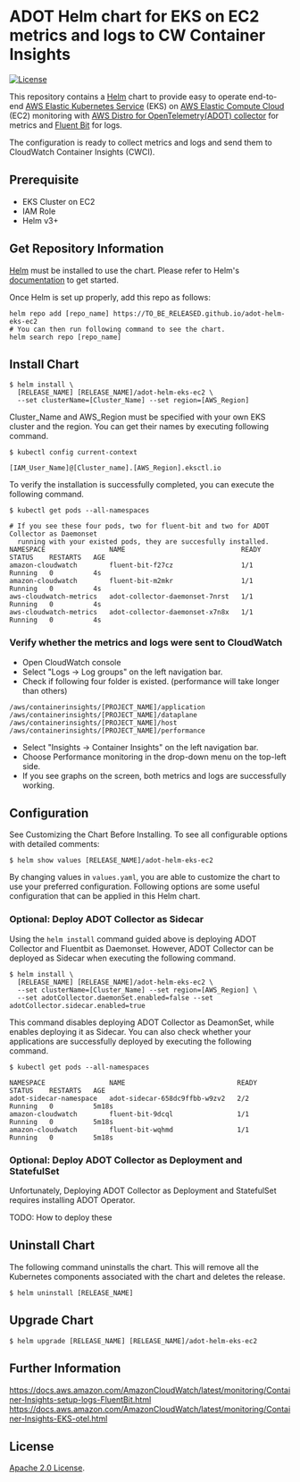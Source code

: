 # ADOT Helm chart for EKS on EC2 metrics and logs to CW Container Insights
[![License](https://img.shields.io/badge/License-Apache%202.0-blue.svg)](https://opensource.org/licenses/Apache-2.0)

This repository contains a [Helm](https://helm.sh/) chart to provide easy to operate end-to-end [AWS Elastic Kubernetes Service](https://aws.amazon.com/eks/) (EKS) on [AWS Elastic Compute Cloud](https://aws.amazon.com/ec2/) (EC2) monitoring with [AWS Distro for OpenTelemetry(ADOT) collector](https://docs.aws.amazon.com/AmazonCloudWatch/latest/monitoring/Container-Insights-EKS-otel.html) for metrics and [Fluent Bit](https://docs.aws.amazon.com/AmazonCloudWatch/latest/monitoring/Container-Insights-setup-logs-FluentBit.html) for logs.

The configuration is ready to collect metrics and logs and send them to CloudWatch Container Insights (CWCI).

## Prerequisite

- EKS Cluster on EC2
- IAM Role
- Helm v3+

## Get Repository Information

[Helm](https://helm.sh/) must be installed to use the chart. Please refer to Helm's [documentation](https://helm.sh/docs/) to get started.

Once Helm is set up properly, add this repo as follows:
```console
helm repo add [repo_name] https://TO_BE_RELEASED.github.io/adot-helm-eks-ec2
# You can then run following command to see the chart.
helm search repo [repo_name]
```

## Install Chart

```console
$ helm install \
  [RELEASE_NAME] [RELEASE_NAME]/adot-helm-eks-ec2 \
  --set clusterName=[Cluster_Name] --set region=[AWS_Region]
```
Cluster_Name and AWS_Region must be specified with your own EKS cluster and the region.
You can get their names by executing following command.

```console
$ kubectl config current-context

[IAM_User_Name]@[Cluster_name].[AWS_Region].eksctl.io
```

To verify the installation is successfully completed, you can execute the following command.

```console
$ kubectl get pods --all-namespaces

# If you see these four pods, two for fluent-bit and two for ADOT Collector as Daemonset
  running with your existed pods, they are succesfully installed.  
NAMESPACE                NAME                             READY   STATUS    RESTARTS   AGE
amazon-cloudwatch        fluent-bit-f27cz                 1/1     Running   0          4s
amazon-cloudwatch        fluent-bit-m2mkr                 1/1     Running   0          4s
aws-cloudwatch-metrics   adot-collector-daemonset-7nrst   1/1     Running   0          4s
aws-cloudwatch-metrics   adot-collector-daemonset-x7n8x   1/1     Running   0          4s
```

### Verify whether the metrics and logs were sent to CloudWatch

- Open CloudWatch console
- Select "Logs -> Log groups" on the left navigation bar.
- Check if following four folder is existed. (performance will take longer than others)
```console
/aws/containerinsights/[PROJECT_NAME]/application
/aws/containerinsights/[PROJECT_NAME]/dataplane
/aws/containerinsights/[PROJECT_NAME]/host
/aws/containerinsights/[PROJECT_NAME]/performance
```
- Select "Insights -> Container Insights" on the left navigation bar.
- Choose Performance monitoring in the drop-down menu on the top-left side.
- If you see graphs on the screen, both metrics and logs are successfully working.  

## Configuration
See Customizing the Chart Before Installing. To see all configurable options with detailed comments:

```console
$ helm show values [RELEASE_NAME]/adot-helm-eks-ec2
```

By changing values in `values.yaml`, you are able to customize the chart to use your preferred configuration.
Following options are some useful configuration that can be applied in this Helm chart.

### Optional: Deploy ADOT Collector as Sidecar

Using the `helm install` command guided above is deploying ADOT Collector and Fluentbit as Daemonset.
However, ADOT Collector can be deployed as Sidecar when executing the following command.

```console
$ helm install \
  [RELEASE_NAME] [RELEASE_NAME]/adot-helm-eks-ec2 \
  --set clusterName=[Cluster_Name] --set region=[AWS_Region] \
  --set adotCollector.daemonSet.enabled=false --set adotCollector.sidecar.enabled=true
```
This command disables deploying ADOT Collector as DeamonSet, while enables deploying it as Sidecar.
You can also check whether your applications are successfully deployed by executing the following command.

```console
$ kubectl get pods --all-namespaces

NAMESPACE                NAME                            READY   STATUS    RESTARTS   AGE
adot-sidecar-namespace   adot-sidecar-658dc9ffbb-w9zv2   2/2     Running   0          5m18s
amazon-cloudwatch        fluent-bit-9dcql                1/1     Running   0          5m18s
amazon-cloudwatch        fluent-bit-wqhmd                1/1     Running   0          5m18s
```


### Optional: Deploy ADOT Collector as Deployment and StatefulSet

Unfortunately, Deploying ADOT Collector as Deployment and StatefulSet requires installing ADOT Operator. 

TODO: How to deploy these

## Uninstall Chart

The following command uninstalls the chart. 
This will remove all the Kubernetes components associated with the chart and deletes the release.

```console
$ helm uninstall [RELEASE_NAME]
```

## Upgrade Chart

```console
$ helm upgrade [RELEASE_NAME] [RELEASE_NAME]/adot-helm-eks-ec2
```

## Further Information

https://docs.aws.amazon.com/AmazonCloudWatch/latest/monitoring/Container-Insights-setup-logs-FluentBit.html
https://docs.aws.amazon.com/AmazonCloudWatch/latest/monitoring/Container-Insights-EKS-otel.html


## License

<!-- Keep full URL links to repo files because this README syncs from main to gh-pages.  -->
[Apache 2.0 License](https://github.com/prometheus-community/helm-charts/blob/main/LICENSE).